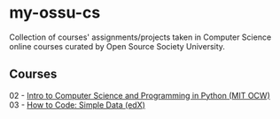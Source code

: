 # my-ossu-cs
Collection of courses' assignments/projects taken in Computer Science online courses curated by Open Source Society University.

## Courses
02 - [Intro to Computer Science and Programming in Python (MIT OCW)](https://ocw.mit.edu/courses/6-0001-introduction-to-computer-science-and-programming-in-python-fall-2016/) <br>
03 - [How to Code: Simple Data (edX)](https://learning.edx.org/course/course-v1:UBCx+HtC1x+2T2017/home) <br>
